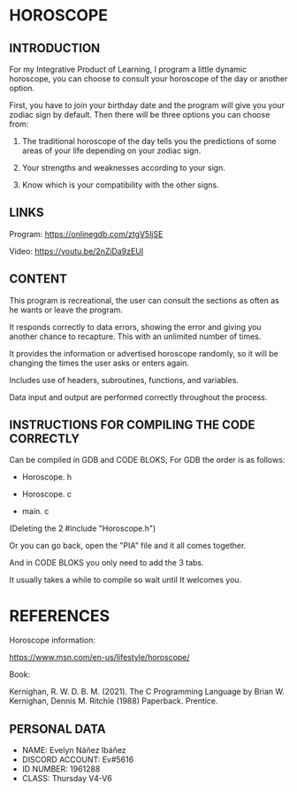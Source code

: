 # HOROSCOPE

## INTRODUCTION

For my Integrative Product of Learning, I program a little dynamic horoscope, you can choose to consult your horoscope of the day or another option. 

First, you have to join your birthday date and the program will give you your zodiac sign by default. Then there will be three options you can choose from:

1. The traditional horoscope of the day tells you the predictions of some areas of your life depending on your zodiac sign.

2. Your strengths and weaknesses according to your sign.

3. Know which is your compatibility with the other signs. 

## LINKS
Program: https://onlinegdb.com/ztgV5ljSE

Video: https://youtu.be/2nZiDa9zEUI

## CONTENT
This program is recreational, the user can consult the sections as often as he wants or leave the program.

It responds correctly to data errors, showing the error and giving you another chance to recapture. This with an unlimited number of times.

It provides the information or advertised horoscope randomly, so it will be changing the times the user asks or enters again.

Includes use of headers, subroutines, functions, and variables.

Data input and output are performed correctly throughout the process.

## INSTRUCTIONS FOR COMPILING THE CODE CORRECTLY

Can be compiled in GDB and CODE BLOKS; For GDB the order is as follows:

- Horoscope. h

- Horoscope. c

- main. c

(Deleting the 2 #include "Horoscope.h")

Or you can go back, open the "PIA" file and it all comes together.

And in CODE BLOKS you only need to add the 3 tabs.

It usually takes a while to compile so wait until It welcomes you.

# REFERENCES
Horoscope information:

https://www.msn.com/en-us/lifestyle/horoscope/

Book:

Kernighan, R. W. D. B. M. (2021). The C Programming Language by Brian W. Kernighan, Dennis M. Ritchie (1988) Paperback. Prentice.

## PERSONAL DATA
- NAME: Evelyn Náñez Ibáñez
- DISCORD ACCOUNT: Ev#5616
- ID NUMBER: 1961288
- CLASS: Thursday V4-V6
